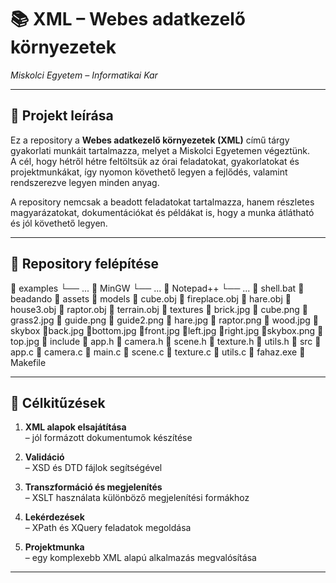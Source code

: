 # 📚 XML – Webes adatkezelő környezetek  
*Miskolci Egyetem – Informatikai Kar*

---

## 📝 Projekt leírása
Ez a repository a **Webes adatkezelő környezetek (XML)** című tárgy gyakorlati munkáit tartalmazza, melyet a Miskolci Egyetemen végeztünk.  
A cél, hogy hétről hétre feltöltsük az órai feladatokat, gyakorlatokat és projektmunkákat, így nyomon követhető legyen a fejlődés, valamint rendszerezve legyen minden anyag.  

A repository nemcsak a beadott feladatokat tartalmazza, hanem részletes magyarázatokat, dokumentációkat és példákat is, hogy a munka átlátható és jól követhető legyen.

---

## 📂 Repository felépítése

📁 examples
    └── ...
📁 MinGW
    └── ...
📁 Notepad++
    └── ...
📄 shell.bat
📁 beadando
    📁 assets
        📁 models
            📄 cube.obj
            📄 fireplace.obj
            📄 hare.obj
            📄 house3.obj
            📄 raptor.obj
            📄 terrain.obj
        📁 textures
            📄 brick.jpg
            📄 cube.png
            📄 grass2.jpg
            📄 guide.png
            📄 guide2.png
            📄 hare.jpg
            📄 raptor.png
            📄 wood.jpg
            📁 skybox
                📄back.jpg
                📄bottom.jpg
                📄front.jpg
                📄left.jpg
                📄right.jpg
                📄skybox.png
                📄top.jpg
    📁 include
        📄 app.h
        📄 camera.h
        📄 scene.h
        📄 texture.h
        📄 utils.h
    📁 src
        📄 app.c
        📄 camera.c
        📄 main.c
        📄 scene.c
        📄 texture.c
        📄 utils.c
    📄 fahaz.exe
    📄 Makefile

---

## 🎯 Célkitűzések

1. **XML alapok elsajátítása**  
   – jól formázott dokumentumok készítése  

2. **Validáció**  
   – XSD és DTD fájlok segítségével  

3. **Transzformáció és megjelenítés**  
   – XSLT használata különböző megjelenítési formákhoz  

4. **Lekérdezések**  
   – XPath és XQuery feladatok megoldása  

5. **Projektmunka**  
   – egy komplexebb XML alapú alkalmazás megvalósítása  

---
